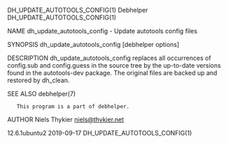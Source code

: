 DH_UPDATE_AUTOTOOLS_CONFIG(1)                                                                     Debhelper                                                                     DH_UPDATE_AUTOTOOLS_CONFIG(1)

NAME
       dh_update_autotools_config - Update autotools config files

SYNOPSIS
       dh_update_autotools_config [debhelper options]

DESCRIPTION
       dh_update_autotools_config replaces all occurrences of config.sub and config.guess in the source tree by the up-to-date versions found in the autotools-dev package.  The original files are backed up
       and restored by dh_clean.

SEE ALSO
       debhelper(7)

       This program is a part of debhelper.

AUTHOR
       Niels Thykier <niels@thykier.net>

12.6.1ubuntu2                                                                                     2019-09-17                                                                    DH_UPDATE_AUTOTOOLS_CONFIG(1)
